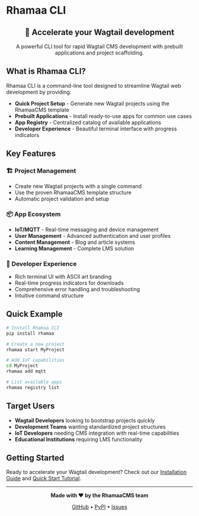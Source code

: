 # Rhamaa CLI

<div align="center">
  <h2>🚀 Accelerate your Wagtail development</h2>
  <p>A powerful CLI tool for rapid Wagtail CMS development with prebuilt applications and project scaffolding.</p>
</div>

## What is Rhamaa CLI?

Rhamaa CLI is a command-line tool designed to streamline Wagtail web development by providing:

- **Quick Project Setup** - Generate new Wagtail projects using the RhamaaCMS template
- **Prebuilt Applications** - Install ready-to-use apps for common use cases
- **App Registry** - Centralized catalog of available applications
- **Developer Experience** - Beautiful terminal interface with progress indicators

## Key Features

### 🏗️ Project Management
- Create new Wagtail projects with a single command
- Use the proven RhamaaCMS template structure
- Automatic project validation and setup

### 📦 App Ecosystem
- **IoT/MQTT** - Real-time messaging and device management
- **User Management** - Advanced authentication and user profiles
- **Content Management** - Blog and article systems
- **Learning Management** - Complete LMS solution

### 🎨 Developer Experience
- Rich terminal UI with ASCII art branding
- Real-time progress indicators for downloads
- Comprehensive error handling and troubleshooting
- Intuitive command structure

## Quick Example

```bash
# Install Rhamaa CLI
pip install rhamaa

# Create a new project
rhamaa start MyProject

# Add IoT capabilities
cd MyProject
rhamaa add mqtt

# List available apps
rhamaa registry list
```

## Target Users

- **Wagtail Developers** looking to bootstrap projects quickly
- **Development Teams** wanting standardized project structures
- **IoT Developers** needing CMS integration with real-time capabilities
- **Educational Institutions** requiring LMS functionality

## Getting Started

Ready to accelerate your Wagtail development? Check out our [Installation Guide](getting-started/installation.md) and [Quick Start Tutorial](getting-started/quick-start.md).

---

<div align="center">
  <p><strong>Made with ❤️ by the RhamaaCMS team</strong></p>
  <p>
    <a href="https://github.com/RhamaaCMS/RhamaaCLI">GitHub</a> •
    <a href="https://pypi.org/project/rhamaa/">PyPI</a> •
    <a href="https://github.com/RhamaaCMS/RhamaaCLI/issues">Issues</a>
  </p>
</div>